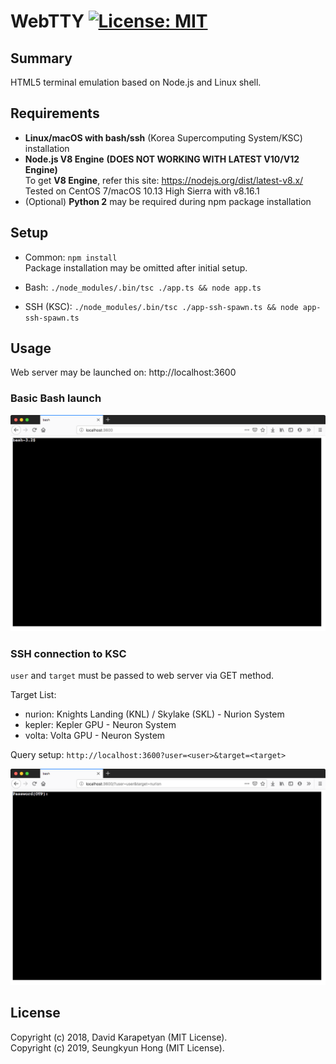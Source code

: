 # WebTTY [![License: MIT](https://img.shields.io/badge/License-MIT-yellow.svg)](https://opensource.org/licenses/MIT)

## Summary
HTML5 terminal emulation based on Node.js and Linux shell.

## Requirements
* **Linux/macOS with bash/ssh** (Korea Supercomputing System/KSC) installation
* **Node.js V8 Engine** **(DOES NOT WORKING WITH LATEST V10/V12 Engine)**<br/>
To get **V8 Engine**, refer this site: https://nodejs.org/dist/latest-v8.x/ <br/>
Tested on CentOS 7/macOS 10.13 High Sierra with v8.16.1
* (Optional) **Python 2** may be required during npm package installation
## Setup

* Common: `npm install`<br/>Package installation may be omitted after initial setup.

* Bash: `./node_modules/.bin/tsc ./app.ts && node app.ts`

* SSH (KSC): `./node_modules/.bin/tsc ./app-ssh-spawn.ts && node app-ssh-spawn.ts`

## Usage

Web server may be launched on: http://localhost:3600

### Basic Bash launch
![](pic_app.png)
### SSH connection to KSC

`user` and `target` must be passed to web server via GET method.

Target List:
* nurion: Knights Landing (KNL) / Skylake (SKL) - Nurion System
* kepler: Kepler GPU - Neuron System
* volta: Volta GPU - Neuron System

Query setup: `http://localhost:3600?user=<user>&target=<target>`

![](pic_app-ssh-spawn.png)

## License
Copyright (c) 2018, David Karapetyan (MIT License).<br/>
Copyright (c) 2019, Seungkyun Hong (MIT License).
